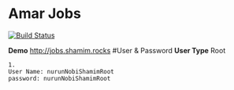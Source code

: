 # Amar Jobs

[![Build Status](http://shamim.rocks/ajobs/screen-shot.png)](https://travis-ci.org/laravel/framework)

**Demo**
http://jobs.shamim.rocks
#User & Password
**User Type**
Root
```
1.
User Name: nurunNobiShamimRoot
password: nurunNobiShamimRoot
```
